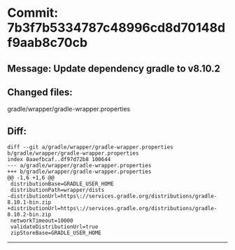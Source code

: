 # Commit: 7b3f7b5334787c48996cd8d70148df9aab8c70cb
## Message: Update dependency gradle to v8.10.2
## Changed files:
gradle/wrapper/gradle-wrapper.properties

## Diff:
```
diff --git a/gradle/wrapper/gradle-wrapper.properties b/gradle/wrapper/gradle-wrapper.properties
index 0aaefbcaf..df97d72b8 100644
--- a/gradle/wrapper/gradle-wrapper.properties
+++ b/gradle/wrapper/gradle-wrapper.properties
@@ -1,6 +1,6 @@
 distributionBase=GRADLE_USER_HOME
 distributionPath=wrapper/dists
-distributionUrl=https\://services.gradle.org/distributions/gradle-8.10.1-bin.zip
+distributionUrl=https\://services.gradle.org/distributions/gradle-8.10.2-bin.zip
 networkTimeout=10000
 validateDistributionUrl=true
 zipStoreBase=GRADLE_USER_HOME
```
-----------------------------------

